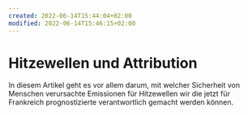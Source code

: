```yaml
---
created: 2022-06-14T15:44:04+02:00
modified: 2022-06-14T15:46:15+02:00
---
```


# Hitzewellen und Attribution

In diesem Artikel geht es vor allem darum, mit welcher Sicherheit von Menschen verursachte Emissionen für Hitzewellen wir die jetzt für Frankreich prognostizierte verantwortlich gemacht werden können.
